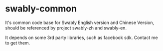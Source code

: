 swably-common
=============
It's common code base for Swably English version and Chinese Version, should be referenced by project swably-zh and swably-en.

It depends on some 3rd party libraries, such as facebook sdk. Contact me to get them.
